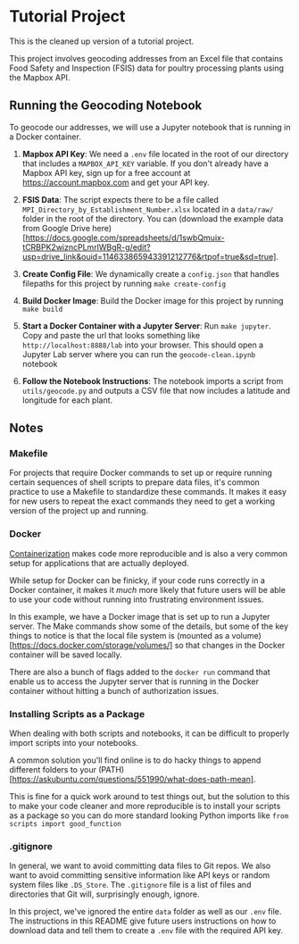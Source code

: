 # Tutorial Project

This is the cleaned up version of a tutorial project.

This project involves geocoding addresses from an Excel file that contains Food Safety and Inspection (FSIS) data for poultry processing plants using the Mapbox API.

## Running the Geocoding Notebook

To geocode our addresses, we will use a Jupyter notebook that is running in a Docker container.

1. **Mapbox API Key**: We need a `.env` file located in the root of our directory that includes a `MAPBOX_API_KEY` variable. If you don't already have a Mapbox API key, sign up for a free account at https://account.mapbox.com and get your API key.

2. **FSIS Data**: The script expects there to be a file called `MPI_Directory_by_Establishment_Number.xlsx` located in a `data/raw/` folder in the root of the directory. You can (download the example data from Google Drive here)[https://docs.google.com/spreadsheets/d/1swbQmuix-tCRBPK2wizncPLmrlWBgR-g/edit?usp=drive_link&ouid=114633865943391212776&rtpof=true&sd=true].

3. **Create Config File**: We dynamically create a `config.json` that handles filepaths for this project by running `make create-config`

4. **Build Docker Image**: Build the Docker image for this project by running `make build`

5. **Start a Docker Container with a Jupyter Server**: Run `make jupyter`. Copy and paste the url that looks something like `http://localhost:8888/lab` into your browser. This should open a Jupyter Lab server where you can run the `geocode-clean.ipynb` notebook

6. **Follow the Notebook Instructions**: The notebook imports a script from `utils/geocode.py` and outputs a CSV file that now includes a latitude and longitude for each plant.

## Notes

### Makefile

For projects that require Docker commands to set up or require running certain sequences of shell scripts to prepare data files, it's common practice to use a Makefile to standardize these commands. It makes it easy for new users to repeat the exact commands they need to get a working version of the project up and running.

### Docker

[Containerization](https://www.docker.com/resources/what-container/) makes code more reproducible and is also a very common setup for applications that are actually deployed.

While setup for Docker can be finicky, if your code runs correctly in a Docker container, it makes it *much* more likely that future users will be able to use your code without running into frustrating environment issues.

In this example, we have a Docker image that is set up to run a Jupyter server. The Make commands show some of the details, but some of the key things to notice is that the local file system is (mounted as a volume)[https://docs.docker.com/storage/volumes/] so that changes in the Docker container will be saved locally.

There are also a bunch of flags added to the `docker run` command that enable us to access the Jupyter server that is running in the Docker container without hitting a bunch of authorization issues.

### Installing Scripts as a Package

When dealing with both scripts and notebooks, it can be difficult to properly import scripts into your notebooks.

A common solution you'll find online is to do hacky things to append different folders to your (PATH)[https://askubuntu.com/questions/551990/what-does-path-mean]. 

This is fine for a quick work around to test things out, but the solution to this to make your code cleaner and more reproducible is to install your scripts as a package so you can do more standard looking Python imports like `from scripts import good_function`

### .gitignore

In general, we want to avoid committing data files to Git repos. We also want to avoid committing sensitive information like API keys or random system files like `.DS_Store`. The `.gitignore` file is a list of files and directories that Git will, surprisingly enough, ignore.

In this project, we've ignored the entire `data` folder as well as our `.env` file. The instructions in this README give future users instructions on how to download data and tell them to create a `.env` file with the required API key.
